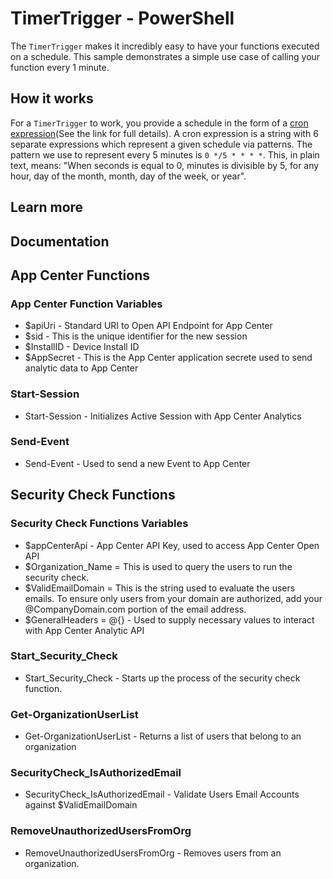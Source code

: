 # TimerTrigger - PowerShell

The `TimerTrigger` makes it incredibly easy to have your functions executed on a schedule. This sample demonstrates a simple use case of calling your function every 1 minute.

## How it works

For a `TimerTrigger` to work, you provide a schedule in the form of a [cron expression](https://en.wikipedia.org/wiki/Cron#CRON_expression)(See the link for full details). A cron expression is a string with 6 separate expressions which represent a given schedule via patterns. The pattern we use to represent every 5 minutes is `0 */5 * * * *`. This, in plain text, means: "When seconds is equal to 0, minutes is divisible by 5, for any hour, day of the month, month, day of the week, or year".

## Learn more

## Documentation

## App Center Functions
### App Center Function Variables
* $apiUri - Standard URI to Open API Endpoint for App Center
* $sid - This is the unique identifier for the new session
* $InstallID - Device Install ID
* $AppSecret - This is the App Center application secrete used to send analytic data to App Center

### Start-Session
* Start-Session - Initializes Active Session with App Center Analytics
### Send-Event
* Send-Event - Used to send a new Event to App Center

## Security Check Functions
### Security Check Functions Variables
* $appCenterApi - App Center API Key, used to access App Center Open API
* $Organization_Name = This is used to query the users to run the security check.
* $ValidEmailDomain = This is the string used to evaluate the users emails. To ensure only users from your domain are authorized, add your @CompanyDomain.com portion of the email address.
* $GeneralHeaders = @{} - Used to supply necessary values to interact with App Center Analytic API

### Start_Security_Check
* Start_Security_Check - Starts up the process of the security check function. 
### Get-OrganizationUserList
* Get-OrganizationUserList - Returns a list of users that belong to an organization
### SecurityCheck_IsAuthorizedEmail
* SecurityCheck_IsAuthorizedEmail -  Validate Users Email Accounts against $ValidEmailDomain
### RemoveUnauthorizedUsersFromOrg
* RemoveUnauthorizedUsersFromOrg - Removes users from an organization.
